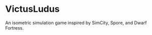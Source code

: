 VictusLudus
===========

An isometric simulation game inspired by SimCity, Spore, and Dwarf Fortress.
